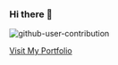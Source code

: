 ### Hi there 👋
![github-user-contribution](https://github.com/yismaili/yismaili/assets/69278312/2b45d7eb-1321-4843-8366-561d218ca09d)

<a href="https://yismaili.github.io/yismaili" target="_blank">Visit My Portfolio</a>
